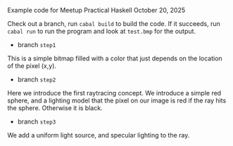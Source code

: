 Example code for Meetup Practical Haskell
October 20, 2025

Check out a branch, run `cabal build` to build the code. If it succeeds, run `cabal run` to run the program and look at `test.bmp` for the output.

- branch `step1`

This is a simple bitmap filled with a color that just depends on the location of the pixel (x,y). 

- branch `step2`

Here we introduce the first raytracing concept. We introduce a simple red sphere, and a lighting model that the pixel on our image is red if the ray hits the sphere. Otherwise it is black.

- branch `step3`

We add a uniform light source, and specular lighting to the ray. 

